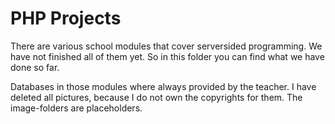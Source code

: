 
# PHP Projects

There are various school modules that cover serversided programming. We have 
not finished all of them yet. So in this folder you can find what we have done so far.

Databases in those modules where always provided by the teacher.
I have deleted all pictures, because I do not own the copyrights for them.
The image-folders are placeholders.

